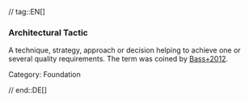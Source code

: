 // tag::EN[]
### Architectural Tactic
A technique, strategy, approach or decision helping to achieve one or several quality requirements.
The term was coined by [Bass+2012](#ref-bass-2012).

Category: Foundation




// end::DE[]

